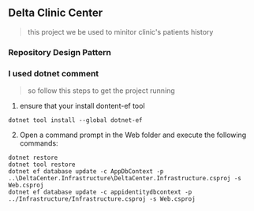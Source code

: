 ﻿## Delta Clinic Center
> this project we be used to minitor clinic's patients history 

### Repository Design Pattern 


### I used dotnet comment 
> so follow this steps to get the project running 

1. ensure that your install dontent-ef tool 

```
dotnet tool install --global dotnet-ef
```
2. Open a command prompt in the Web folder and execute the following commands:

```
dotnet restore
dotnet tool restore
dotnet ef database update -c AppDbContext -p ..\DeltaCenter.Infrastructure\DeltaCenter.Infrastructure.csproj -s Web.csproj
dotnet ef database update -c appidentitydbcontext -p ../Infrastructure/Infrastructure.csproj -s Web.csproj
```